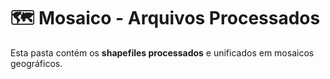 # 🗺️ Mosaico - Arquivos Processados

Esta pasta contém os **shapefiles processados** e unificados em mosaicos geográficos.
